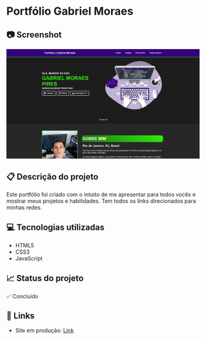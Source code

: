 # Portfólio Gabriel Moraes

## 📷 Screenshot
[![Screenshot](https://github.com/gabrielmoraesy/Portfolio-Gabriel-Moraes/blob/master/img/projects/project-Portfolio.png?raw=true "Screenshot")](https://github.com/gabrielmoraesy/Portfolio-Gabriel-Moraes/blob/master/img/projects/project-MoraesBank.png?raw=true "Screenshot")

## 📋 Descrição do projeto
Este portfólio foi criado com o intuito de me apresentar para todos vocês e mostrar meus projetos e habilidades. Tem todos os links direcionados para minhas redes.

## 💻 Tecnologias utilizadas
- HTML5
- CSS3
- JavaScript

## 📈 Status do projeto
✅ Concluído

## 🚀 Links 
- Site em produção: [Link](https://gabrielmoraesy.github.io/Portfolio-Gabriel-Moraes/ "Link")

